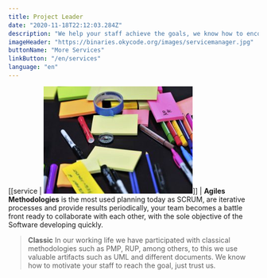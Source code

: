 ```yaml
---
title: Project Leader
date: "2020-11-18T22:12:03.284Z"
description: "We help your staff achieve the goals, we know how to encourage them and we reach the goal."
imageHeader: "https://binaries.okycode.org/images/servicemanager.jpg"
buttonName: "More Services"
linkButton: "/en/services"
language: "en"
---
```


[[service | ![Estimación de Software](./agile.jpg#width=100%;heigth=100%;)]]
| **Agiles Methodologies** is the most used planning today as SCRUM, are iterative processes and provide results periodically, your team becomes a battle front ready to collaborate with each other, with the sole objective of the Software developing quickly.

> **Classic** In our working life we have participated with classical methodologies such as PMP, RUP, among others, to this we use valuable artifacts such as UML and different documents. We know how to motivate your staff to reach the goal, just trust us.


